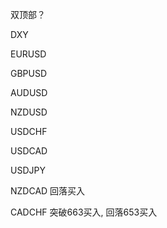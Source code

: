 
双顶部？

DXY 

EURUSD  

GBPUSD  

AUDUSD  

NZDUSD  

USDCHF

USDCAD

USDJPY

NZDCAD 回落买入

CADCHF 突破663买入, 回落653买入